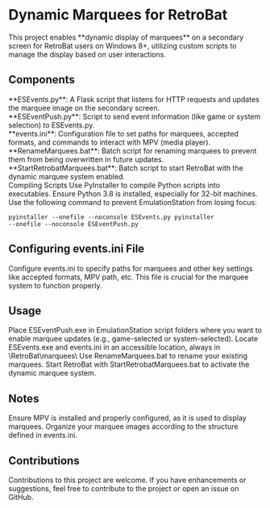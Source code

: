 <h1>Dynamic Marquees for RetroBat</h1>

<p>This project enables **dynamic display of marquees** on a secondary screen for RetroBat users on Windows 8+, utilizing custom scripts to manage the display based on user interactions.
</p>

<h2>Components</h2>
<p>
**ESEvents.py**: A Flask script that listens for HTTP requests and updates the marquee image on the secondary screen.<br>
**ESEventPush.py**: Script to send event information (like game or system selection) to ESEvents.py.<br>
**events.ini**: Configuration file to set paths for marquees, accepted formats, and commands to interact with MPV (media player).<br>
**RenameMarquees.bat**: Batch script for renaming marquees to prevent them from being overwritten in future updates.<br>
**StartRetrobatMarquees.bat**: Batch script to start RetroBat with the dynamic marquee system enabled.<br>
Compiling Scripts
Use PyInstaller to compile Python scripts into executables. Ensure Python 3.8 is installed, especially for 32-bit machines. Use the following command to prevent EmulationStation from losing focus:


<code>pyinstaller --onefile --noconsole ESEvents.py
pyinstaller --onefile --noconsole ESEventPush.py</code>


<h2>Configuring events.ini File</h2>
<p>
Configure events.ini to specify paths for marquees and other key settings like accepted formats, MPV path, etc. This file is crucial for the marquee system to function properly.
</p>

<h2>Usage</h2>
<p>
Place ESEventPush.exe in EmulationStation script folders where you want to enable marquee updates (e.g., game-selected or system-selected).
Locate ESEvents.exe and events.ini in an accessible location, always in \RetroBat\marquees\
Use RenameMarquees.bat to rename your existing marquees.
Start RetroBat with StartRetrobatMarquees.bat to activate the dynamic marquee system.
</p>

<h2>Notes</h2>
<p>
Ensure MPV is installed and properly configured, as it is used to display marquees.
Organize your marquee images according to the structure defined in events.ini.
</p>

<h2>Contributions</h2>
<p>
Contributions to this project are welcome. If you have enhancements or suggestions, feel free to contribute to the project or open an issue on GitHub.
</p>
